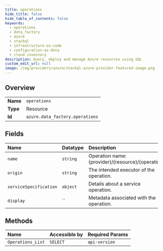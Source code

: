 ```yaml
---
title: operations
hide_title: false
hide_table_of_contents: false
keywords:
  - operations
  - data_factory
  - azure    
  - stackql
  - infrastructure-as-code
  - configuration-as-data
  - cloud inventory
description: Query, deploy and manage Azure resources using SQL
custom_edit_url: null
image: /img/providers/azure/stackql-azure-provider-featured-image.png
---
```

  
    

## Overview
<table><tbody>
<tr><td><b>Name</b></td><td><code>operations</code></td></tr>
<tr><td><b>Type</b></td><td>Resource</td></tr>
<tr><td><b>Id</b></td><td><code>azure.data_factory.operations</code></td></tr>
</tbody></table>

## Fields
| Name | Datatype | Description |
|:-----|:---------|:------------|
| `name` | `string` | Operation name: {provider}/{resource}/{operation} |
| `origin` | `string` | The intended executor of the operation. |
| `serviceSpecification` | `object` | Details about a service operation. |
| `display` | `` | Metadata associated with the operation. |
## Methods
| Name | Accessible by | Required Params |
|:-----|:--------------|:----------------|
| `Operations_List` | `SELECT` | `api-version` |
